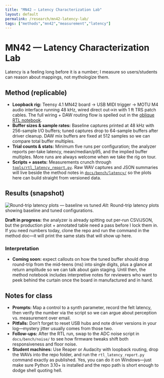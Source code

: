 ```yaml
---
title: "MN42 — Latency Characterization Lab"
layout: default
permalink: /research/mn42-latency-lab/
tags: ["methods","mn42","measurement","latency"]
---
```


# MN42 — Latency Characterization Lab

Latency is a feeling long before it is a number; I measure so users/students can reason about mappings, not mythologize them.

## Method (replicable)
- **Loopback rig:** Teensy 4.1 MN42 board → USB MIDI trigger → MOTU M4 audio interface running 48 kHz, wired direct out→in with 1 ft TRS patch cables. The full wiring + DAW routing flow is spelled out in the [oblique RTL notebook](https://github.com/bseverns/MOARkNOBS-42/blob/main/docs/bench/latency/oblique_rtl.md).
- **Buffer sizes & sample rates:** Baseline captures printed at 48 kHz with 256-sample I/O buffers; tuned captures drop to 64-sample buffers after driver cleanup. DAW mix buffers are fixed at 512 samples so we can compare total buffer multiples.
- **Trial counts & stats:** Minimum five runs per configuration; the analyzer reports per-take latency, mean/median/p95, and the implied buffer multiples. More runs are always welcome when we take the rig on tour.
- **Scripts + assets:** Measurements crunch through [`tools/rtl_latency_report.py`](https://github.com/bseverns/MOARkNOBS-42/blob/main/tools/rtl_latency_report.py). Raw WAV captures and JSON summaries will live beside the method notes in [`docs/bench/latency/`](https://github.com/bseverns/MOARkNOBS-42/tree/main/docs/bench/latency/) so the plots here can build straight from versioned data.

## Results (snapshot)
![Round-trip latency plots — baseline vs tuned](/assets/images/mn42-latency-baseline.png "Round-trip latency plots — baseline vs tuned")
*Alt:* Round-trip latency plots showing baseline and tuned configurations.

**Draft in progress:** the analyzer is already spitting out per-run CSV/JSON, but the production plot + annotated table need a pass before I lock them in. If you need numbers today, clone the repo and run the command in the method doc—it will print the same stats that will show up here.

### Interpretation
- **Coming soon:** expect callouts on how the tuned buffer should drop round-trip from the mid-teens (ms) into single digits, plus a glance at return amplitude so we can talk about gain staging. Until then, the method notebook includes interpretive notes for reviewers who want to peek behind the curtain once the board in manufactured and in hand.

## Notes for class
- **Prompts:** Map a control to a synth parameter, record the felt latency, then verify the number via the script so we can argue about perception vs. measurement over email.
- **Pitfalls:** Don’t forget to reset USB hubs and note driver versions in your log—mystery jitter usually comes from those two.
- **Follow-ups:** After the RTL run, swap to the ADC noise script in `docs/bench/noise/` to see how firmware tweaks shift both responsiveness and floor noise.
- **Student machines:** Use Reaper or Audacity with loopback routing, drop the WAVs into the repo folder, and run the `rtl_latency_report.py` command exactly as published. Yes, you can do it on Windows—just make sure Python 3.10+ is installed and the repo path is short enough to dodge shell quoting hell.
